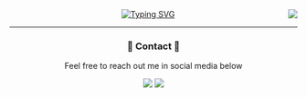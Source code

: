 <img align="right" src="https://visitor-badge.laobi.icu/badge?page_id=zzkydev.zzkydev" />
<div align="center"><a href="https://git.io/typing-svg"><img src="https://readme-typing-svg.demolab.com?font=Fira+Code&pause=1000&color=E4E4E4F8&background=000000&width=435&lines=Hai......;i'm+Muhammad+Aulia+Muzzaki+Nugraha+" alt="Typing SVG" /></a>
</div>
<hr/>

<div align="center">
    <h3>📖 Contact 📖</h3>
    <p>Feel free to reach out me in social media below</p>
    <div>
 <a href="https://www.linkedin.com/in/muhammad-aulia-muzzaki-nugraha-a1176728b?utm_source=share&utm_campaign=share_via&utm_content=profile&utm_medium=android_app">
            <img src="https://img.shields.io/badge/LinkedIn-0077B5?style=for-the-badge&logo=linkedin&logoColor=white" /></a>
<a href="https://www.instagram.com/z.aky_/">
            <img src="https://img.shields.io/badge/Instagram-E4405F?style=for-the-badge&logo=instagram&logoColor=white" />
        </a>
